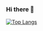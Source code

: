 ### Hi there 👋


[![Top Langs](https://github-readme-stats.vercel.app/api/top-langs/?username=litury&layout=compact)](https://github.com/anuraghazra/github-readme-stats)

<!--START_SECTION:waka-->
          
<!--END_SECTION:waka-->

